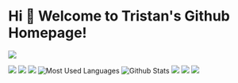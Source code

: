 # Hi 🎉 Welcome to Tristan's Github Homepage!

<img src="https://readme-typing-svg.herokuapp.com/?lines=Welcome,%20visitor!;Hello%20My%20World!&font=Roboto" />

[![](https://img.shields.io/badge/-Python-007396?style=for-the-badge&logo=python&logoColor=ffffff)](https://www.python.org/)
[![](https://img.shields.io/badge/-JavaScript-DC143C?style=for-the-badge&logo=javascript&logoColor=ffffff)](https://www.w3school.com.cn/js/index.asp)
<img src="https://visitor-badge.glitch.me/badge?page_id=https://github.com/lixin0824&right_color=blue" />
![Most Used Languages](https://github-readme-stats.vercel.app/api/top-langs/?username=lixin0824&theme=dark&layout=compact)
![Github Stats](https://github-readme-stats.vercel.app/api?username=lixin0824&show_icons=true&theme=dark&count_private=true)
![](https://stats.justsong.cn/api/csdn?id=weixin_43798715&theme=dark)
![](https://stats.justsong.cn/api/bilibili/?id=bili_62617674864&theme=dark)
![](https://activity-graph.herokuapp.com/graph?username=lixin0824&theme=github)
